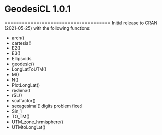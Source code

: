 # GeodesiCL 1.0.1
=====================================
Initial release to CRAN (2021-05-25) with the following functions: 

* arch()
* cartesia()
* E2()
* E3()
* Ellipsoids
* geodesic()
* LongLatToUTM()
* M()
* N()
* PlotLongLat()
* radians()
* rSL()
* scalfactor()
* sexagesimal() digits problem fixed 
* Sin_1
* TO_TM()
* UTM_zone_hemisphere()
* UTMtoLongLat()

